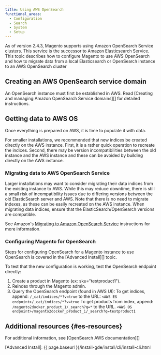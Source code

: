 ```yaml
---
title: Using AWS OpenSearch
functional_areas:
  - Configuration
  - Search
  - System
  - Setup
---
```


As of version 2.4.3, Magento supports using Amazon OpenSearch Service clusters. This service is the successor to Amazon Elasticsearch Service. This topic describes how to configure Magento to use AWS OpenSearch and how to migrate data from a local Elasticsearch or OpenSearch instance to an AWS OpenSearch cluster

## Creating an AWS OpenSearch service domain

An OpenSearch instance must first be established in AWS.
Read [Creating and managing Amazon OpenSearch Service domains][] for detailed instructions.

## Getting data to AWS OS

Once everything is prepared on AWS, it is time to populate it with data.

For smaller installations, we recommended that new indices be created directly on the AWS instance.
First, it is a rather quick operation to recreate the indices.
Second, there may be version incompatibilities between the old instance and the AWS instance and these can be avoided by building directly on the AWS instance.

### Migrating data to AWS OpenSearch Service

Larger installations may want to consider migrating their data indices from the existing instance to AWS.
While this may reduce downtime, there is still a small risk of incompatibility issues due to differing versions between the old ElasticSearch server and AWS.
Note that there is no need to migrate indexes, as these can be easily recreated on the AWS instance.
When migrating data indices, ensure that the ElasticSearch/OpenSearch versions are compatible.

See Amazon's [Migrating to Amazon OpenSearch Service][] instructions for more information.

### Configuring Magento for OpenSearch

Steps for configuring OpenSearch for a Magento instance  to use OpenSearch is covered in the [Advanced Install][] topic.

To test that the new configuration is working, test the OpenSearch endpoint directly:

1. Create a product in Magento (ex: sku="testproduct1").
1. Reindex through the Magento admin.
1. Query the OpenSearch endpoint (found in AWS UI):
   To get indices, append: `/_cat/indices/*?v=true` to the URL:
  `<AWS ES endpoint>/_cat/indices/*?v=true`
  To get products from index, append: `/magento2docker_product_1/_search?q=*` to the URL.
  `<AWS OS endpoint>/magento2docker_product_1/_search?q=testproduct1`

## Additional resources {#es-resources}

For additional information, see [OpenSearch AWS documentation][]

<!-- Link Definitions -->

[Creating and managing Amazon Elasticsearch Service domains]: https://docs.aws.amazon.com/opensearch-service/latest/developerguide/createupdatedomains.html
[Elasticdump]: https://www.npmjs.com/package/elasticdump
[Elasticsearch documentation]: https://www.elastic.co/guide/en/elasticsearch/reference/current/index.html
[Migrating to Amazon OpenSearch Service]: https://docs.aws.amazon.com/opensearch-service/latest/developerguide/migration.html
[Advanced Install]: {{ page.baseurl }}/install-gde/install/cli/install-cli.html
